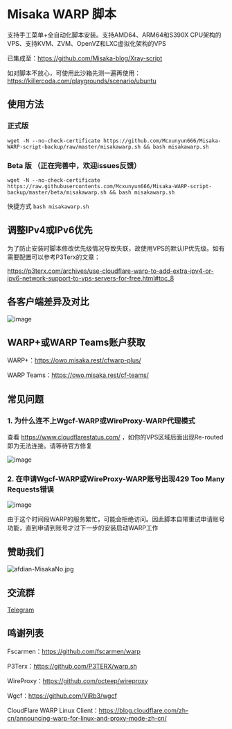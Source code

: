 # Misaka WARP 脚本

支持手工菜单+全自动化脚本安装。支持AMD64、ARM64和S390X CPU架构的VPS、支持KVM、ZVM、OpenVZ和LXC虚拟化架构的VPS

已集成至：https://github.com/Misaka-blog/Xray-script

如对脚本不放心，可使用此沙箱先测一遍再使用：https://killercoda.com/playgrounds/scenario/ubuntu

## 使用方法

### 正式版

```shell
wget -N --no-check-certificate https://github.com/Mcxunyun666/Misaka-WARP-script-backup/raw/master/misakawarp.sh && bash misakawarp.sh
```

### Beta 版 （正在完善中，欢迎issues反馈）

```shell
wget -N --no-check-certificate https://raw.githubusercontents.com/Mcxunyun666/Misaka-WARP-script-backup/master/beta/misakawarp.sh && bash misakawarp.sh
```

快捷方式 `bash misakawarp.sh`

## 调整IPv4或IPv6优先

为了防止安装时脚本修改优先级情况导致失联，故使用VPS的默认IP优先级。如有需要配置可以参考P3Terx的文章：

https://p3terx.com/archives/use-cloudflare-warp-to-add-extra-ipv4-or-ipv6-network-support-to-vps-servers-for-free.html#toc_8

## 各客户端差异及对比

![image](https://user-images.githubusercontent.com/96560028/160945334-9572ec6d-7b10-4081-a83a-2d1c475ea2e3.png)

## WARP+或WARP Teams账户获取

WARP+：https://owo.misaka.rest/cfwarp-plus/

WARP Teams：https://owo.misaka.rest/cf-teams/

## 常见问题

### 1. 为什么连不上Wgcf-WARP或WireProxy-WARP代理模式

查看 https://www.cloudflarestatus.com/ ，如你的VPS区域后面出现Re-routed即为无法连接。请等待官方修复

![image](https://user-images.githubusercontent.com/96560028/160244784-25c40a97-d398-4d4f-9deb-d82c5e9b69ef.png)

### 2. 在申请Wgcf-WARP或WireProxy-WARP账号出现429 Too Many Requests错误

![image](https://user-images.githubusercontent.com/96560028/163660825-bb989575-f165-4bd3-aa59-a8f747c4589e.png)

由于这个时间段WARP的服务繁忙，可能会拒绝访问。因此脚本自带重试申请账号功能，直到申请到账号才过下一步的安装启动WARP工作

## 赞助我们

![afdian-MisakaNo.jpg](https://s2.loli.net/2021/12/25/SimocqwhVg89NQJ.jpg)

## 交流群
[Telegram](https://t.me/misakanetcn)

## 鸣谢列表

Fscarmen：https://github.com/fscarmen/warp

P3Terx：https://github.com/P3TERX/warp.sh

WireProxy：https://github.com/octeep/wireproxy

Wgcf：https://github.com/ViRb3/wgcf

CloudFlare WARP Linux Client：https://blog.cloudflare.com/zh-cn/announcing-warp-for-linux-and-proxy-mode-zh-cn/
